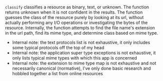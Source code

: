 `classify` classifies a resource as binary, text, or unknown. The function
returns unknown when it is not confident in the results. The function guesses
the class of the resource purely by looking at its url, without actually
performing any I/O operations or investigating the bytes of the resource.
Internally, the function attempts to find the file name's extension in the
url path, find its mime type, and determine class based on mime type.

* Internal note: the text protocols list is not exhaustive, it only includes
some typical protocols off the top of my head
* Internal note: the application super type exceptions is not exhaustive, it
only lists typical mime types with which this app is concerned
* Internal note: the extension to mime type map is not exhaustive and not
necessarily canonical (normative), I've only done basic research and hobbled
together a list from online resources
